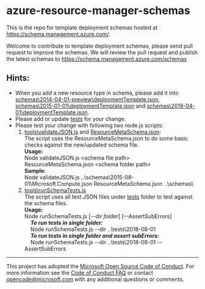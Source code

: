 # azure-resource-manager-schemas 

This is the repo for template deployment schemas hosted at https://schema.management.azure.com/.

Welcome to contribute to template deployment schemas, please send pull request to improve the schemas. We will review the pull request and publish the latest schemas to https://schema.management.azure.com/schemas

## Hints:
* When you add a new resource type in schema, please add it into [schemas\2014-04-01-preview\deploymentTemplate.json](schemas/2014-04-01-preview/deploymentTemplate.json), [schemas\2015-01-01\deploymentTemplate.json](schemas/2015-01-01/deploymentTemplate.json) and [schemas\2019-04-01\deploymentTemplate.json](schemas/2019-04-01/deploymentTemplate.json).
* Please add or update [tests](tests/) for your change.
* Please test your change with following two node.js scripts:
  1. [tools\validateJSON.js](tools/validateJSON.js) and [ResourceMetaSchema.json](tools/ResourceMetaSchema.json):  
The script uses the ResourceMetaSchema.json to do some basic checks against the new/updated schema file.  
**Usage:**   
Node validateJSON.js \<schema file path\> ResourceMetaSchema.json \<schema folder path\>  
**Sample:**  
Node validateJSON.js ..\schemas\2015-08-01\Microsoft.Compute.json ResourceMetaSchema.json ..\schemas\
  2. [tools\runSchemaTests.js](tools/runSchemaTests.js)  
The script uses all test JSON files under [tests](tests/) folder to test against the schema files.  
**Usage:**   
Node runSchemaTests.js [--dir _folder_] [--AssertSubErrors]  
&nbsp;&nbsp;&nbsp;&nbsp;***To run tests in single folder:***  
&nbsp;&nbsp;&nbsp;&nbsp;Node runSchemaTests.js --dir ..\tests\2018-08-01  
&nbsp;&nbsp;&nbsp;&nbsp;***To run tests in single folder and assert subErrors:***  
&nbsp;&nbsp;&nbsp;&nbsp;Node runSchemaTests.js --dir ..\tests\2018-08-01 --AssertSubErrors  

---
This project has adopted the [Microsoft Open Source Code of Conduct](https://opensource.microsoft.com/codeofconduct/). For more information see the [Code of Conduct FAQ](https://opensource.microsoft.com/codeofconduct/faq/) or contact [opencode@microsoft.com](mailto:opencode@microsoft.com) with any additional questions or comments.
